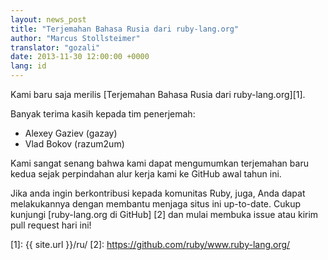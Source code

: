 ```yaml
---
layout: news_post
title: "Terjemahan Bahasa Rusia dari ruby-lang.org"
author: "Marcus Stollsteimer"
translator: "gozali"
date: 2013-11-30 12:00:00 +0000
lang: id
---
```


Kami baru saja merilis [Terjemahan Bahasa Rusia dari ruby-lang.org][1].

Banyak terima kasih kepada tim penerjemah:

 * Alexey Gaziev (gazay)
 * Vlad Bokov (razum2um)

Kami sangat senang bahwa kami dapat mengumumkan terjemahan baru kedua
sejak perpindahan alur kerja kami ke GitHub awal tahun ini.

Jika anda ingin berkontribusi kepada komunitas Ruby, juga,
Anda dapat melakukannya dengan membantu menjaga situs ini up-to-date.
Cukup kunjungi [ruby-lang.org di GitHub] [2] dan mulai
membuka issue atau kirim pull request hari ini!



[1]: {{ site.url }}/ru/
[2]: https://github.com/ruby/www.ruby-lang.org/
